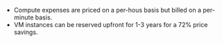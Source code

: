 - Compute expenses are priced on a per-hous basis but billed on a per-minute basis.
- VM instances can be reserved upfront for 1-3 years for a 72% price savings.